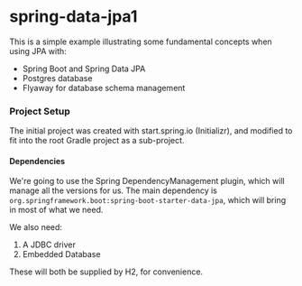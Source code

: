 spring-data-jpa1
============

This is a simple example illustrating some fundamental concepts when using JPA with:
* Spring Boot and Spring Data JPA
* Postgres database
* Flyaway for database schema management

### Project Setup

The initial project was created with start.spring.io (Initializr), and modified to fit into the root Gradle
project as a sub-project.

#### Dependencies

We're going to use the Spring DependencyManagement plugin, which will manage all the versions for us.
The main dependency is `org.springframework.boot:spring-boot-starter-data-jpa`, which will bring in most of what we need.

We also need:
1. A JDBC driver
1. Embedded Database

These will both be supplied by H2, for convenience.
